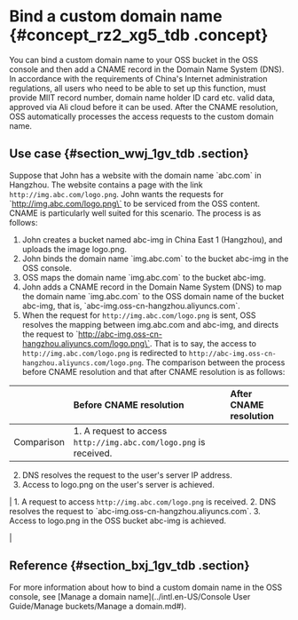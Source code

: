 # Bind a custom domain name {#concept_rz2_xg5_tdb .concept}

You can bind a custom domain name to your OSS bucket in the OSS console and then add a CNAME record in the Domain Name System \(DNS\). In accordance with the requirements of China's Internet administration regulations, all users who need to be able to set up this function, must provide MIIT record number, domain name holder ID card etc. valid data, approved via Ali cloud before it can be used. After the CNAME resolution, OSS automatically processes the access requests to the custom domain name.

## Use case {#section_wwj_1gv_tdb .section}

Suppose that John has a website with the domain name \`abc.com\` in Hangzhou. The website contains a page with the link `http://img.abc.com/logo.png`. John wants the requests for \`http://img.abc.com/logo.png\` to be serviced from the OSS content. CNAME is particularly well suited for this scenario. The process is as follows: 

1.  John creates a bucket named abc-img in China East 1 \(Hangzhou\), and uploads the image logo.png.
2.  John binds the domain name \`img.abc.com\` to the bucket abc-img in the OSS console.
3.  OSS maps the domain name \`img.abc.com\` to the bucket abc-img.
4.  John adds a CNAME record in the Domain Name System \(DNS\) to map the domain name \`img.abc.com\` to the OSS domain name of the bucket abc-img, that is, \`abc-img.oss-cn-hangzhou.aliyuncs.com\`.
5.  When the request for `http://img.abc.com/logo.png` is sent, OSS resolves the mapping between img.abc.com and abc-img, and directs the request to \`http://abc-img.oss-cn-hangzhou.aliyuncs.com/logo.png\`. That is to say, the access to `http://img.abc.com/logo.png` is redirected to `http://abc-img.oss-cn-hangzhou.aliyuncs.com/logo.png`. The comparison between the process before CNAME resolution and that after CNAME resolution is as follows:

| |Before CNAME resolution|After CNAME resolution|
|:-|:----------------------|:---------------------|
|Comparison| 1.  A request to access `http://img.abc.com/logo.png` is received.
2.  DNS resolves the request to the user's server IP address.
3.  Access to logo.png on the user's server is achieved.

 | 1.  A request to access `http://img.abc.com/logo.png` is received.
2.  DNS resolves the request to \`abc-img.oss-cn-hangzhou.aliyuncs.com\`.
3.  Access to logo.png in the OSS bucket abc-img is achieved.

 |

## Reference {#section_bxj_1gv_tdb .section}

For more information about how to bind a custom domain name in the OSS console, see [Manage a domain name](../intl.en-US/Console User Guide/Manage buckets/Manage a domain.md#).

